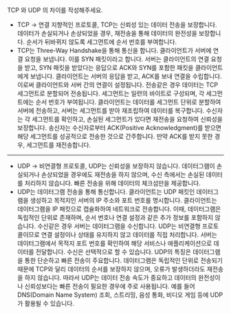 
TCP 와 UDP 의 차이를 작성해주세요.

- TCP -> 연결 지향적인 프로토콜, TCP는 신뢰성 있는 데이터 전송을 보장합니다. 데이터가 손실되거나 손상되었을 경우, 재전송을 통해 데이터의 완전성을 보장합니다. 순서가 뒤바뀌지 않도록 세그먼트에 순서 번호를 부여합니다.
- TCP는 Three-Way Handshake을 통해 통신을 합니다. 클라이언트가 서버에 연결 요청을 보냅니다. 이를 SYN 패킷이라고 합니다.
서버는 클라이언트의 연결 요청을 받고, SYN 패킷을 받았다는 응답으로 ACK와 SYN를 포함한 패킷을 클라이언트에게 보냅니다.
클라이언트는 서버의 응답을 받고, ACK를 보내 연결을 수립합니다. 이로써 클라이언트와 서버 간의 연결이 설정됩니다. 전송같은 경우 데이터는 TCP 세그먼트로 분할되어 전송됩니다. 세그먼트는 일련의 바이트로 구성되며, 각 세그먼트에는 순서 번호가 부여됩니다.
클라이언트는 데이터를 세그먼트 단위로 분할하여 서버에 전송하고, 서버는 세그먼트를 받아 재조립하여 데이터를 복구합니다.
수신자는 각 세그먼트를 확인하고, 손실된 세그먼트가 있다면 재전송을 요청하여 신뢰성을 보장합니다.
송신자는 수신자로부터 ACK(Positive Acknowledgment)를 받으면 해당 세그먼트를 성공적으로 전송한 것으로 간주합니다. 만약 ACK를 받지 못한 경우, 세그먼트를 재전송합니다.


---
- UDP -> 비연결형 프로토콜, UDP는 신뢰성을 보장하지 않습니다. 데이터그램이 손실되거나 손상되었을 경우에도 재전송을 하지 않으며, 수신 측에서는 손실된 데이터를 처리하지 않습니다. 빠른 전송을 위해 데이터의 체크섬만을 제공합니다.
- UDP는 데이터그램 전송을 통해 통신합니다. 클라이언트는 UDP 패킷인 데이터그램을 생성하고 목적지인 서버의 IP 주소와 포트 번호를 명시합니다.
클라이언트는 데이터그램을 IP 패킷으로 캡슐화하여 네트워크로 전송합니다. 이때, 데이터그램은 독립적인 단위로 존재하며, 순서 번호나 연결 설정과 같은 추가 정보를 포함하지 않습니다. 수신같은 경우 서버는 데이터그램을 수신합니다. UDP는 비연결형 프로토콜이므로 연결 설정이나 상태를 유지하지 않고 데이터를 직접 처리합니다. 서버는 데이터그램에서 목적지 포트 번호를 확인하여 해당 서비스나 애플리케이션으로 데이터를 전달합니다. 수신은 선택적으로 할 수 있습니다.
UDP의 특징은 데이터그램을 통한 단순하고 빠른 전송이 주요합니다. 데이터그램은 독립적인 단위로 전송되기 때문에 TCP와 달리 데이터의 순서를 보장하지 않으며, 오류가 발생하더라도 재전송을 하지 않습니다. 따라서 UDP는 데이터 전송 속도가 중요하고 데이터의 완전성이나 신뢰성보다는 빠른 전송이 필요한 경우에 주로 사용됩니다. 예를 들어 DNS(Domain Name System) 조회, 스트리밍, 음성 통화, 비디오 게임 등에 UDP가 활용될 수 있습니다.






